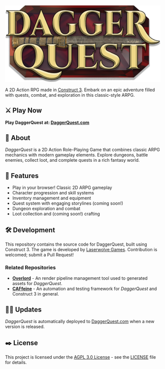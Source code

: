 ![DaggerQuest Logo](images/logo.png)

A 2D Action RPG made in [Construct 3](https://www.construct.net/). Embark on an epic adventure filled with quests, combat, and exploration in this classic-style ARPG.

## ⚔️ Play Now

**Play DaggerQuest at: [DaggerQuest.com](https://daggerquest.com/)**

## 📖 About

*DaggerQuest* is a 2D Action Role-Playing Game that combines classic ARPG mechanics with modern gameplay elements. Explore dungeons, battle enemies, collect loot, and complete quests in a rich fantasy world.

## 🎯 Features

- Play in your browser! Classic 2D ARPG gameplay
- Character progression and skill systems
- Inventory management and equipment
- Quest system with engaging storylines (coming soon!)
- Dungeon exploration and combat
- Loot collection and (coming soon!) crafting

## 🛠️ Development

This repository contains the source code for DaggerQuest, built using Construct 3. The game is developed by [Laserwolve Games](https://www.laserwolvegames.com/). Contribution is welcomed; submit a Pull Request!

### Related Repositories

- [**Overlord**](https://github.com/Laserwolve-Games/Overlord) - An render pipeline management tool used to generated assets for *DaggerQuest*.
- [**CAFfeine**](https://github.com/Laserwolve-Games/CAFfeine) - An automation and testing framework for *DaggerQuest* and Construct 3 in general.

## 🧙‍♂️ Updates

*DaggerQuest* is automatically deployed to [DaggerQuest.com](https://daggerquest.com/) when a new version is released.

## ✒️ License

This project is licensed under the [AGPL 3.0 License](https://www.gnu.org/licenses/agpl-3.0.html.en) - see the [LICENSE](LICENSE) file for details.